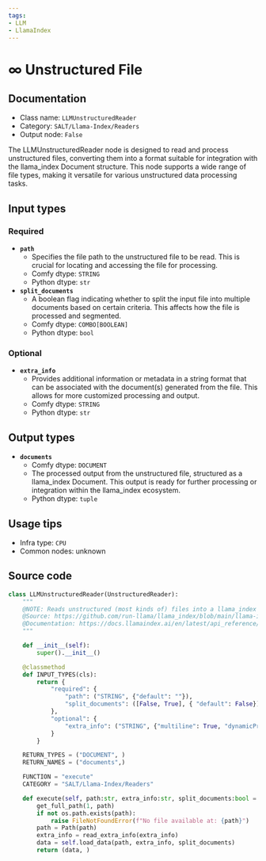 ```yaml
---
tags:
- LLM
- LlamaIndex
---
```


# ∞ Unstructured File
## Documentation
- Class name: `LLMUnstructuredReader`
- Category: `SALT/Llama-Index/Readers`
- Output node: `False`

The LLMUnstructuredReader node is designed to read and process unstructured files, converting them into a format suitable for integration with the llama_index Document structure. This node supports a wide range of file types, making it versatile for various unstructured data processing tasks.
## Input types
### Required
- **`path`**
    - Specifies the file path to the unstructured file to be read. This is crucial for locating and accessing the file for processing.
    - Comfy dtype: `STRING`
    - Python dtype: `str`
- **`split_documents`**
    - A boolean flag indicating whether to split the input file into multiple documents based on certain criteria. This affects how the file is processed and segmented.
    - Comfy dtype: `COMBO[BOOLEAN]`
    - Python dtype: `bool`
### Optional
- **`extra_info`**
    - Provides additional information or metadata in a string format that can be associated with the document(s) generated from the file. This allows for more customized processing and output.
    - Comfy dtype: `STRING`
    - Python dtype: `str`
## Output types
- **`documents`**
    - Comfy dtype: `DOCUMENT`
    - The processed output from the unstructured file, structured as a llama_index Document. This output is ready for further processing or integration within the llama_index ecosystem.
    - Python dtype: `tuple`
## Usage tips
- Infra type: `CPU`
- Common nodes: unknown


## Source code
```python
class LLMUnstructuredReader(UnstructuredReader):
    """
    @NOTE: Reads unstructured (most kinds of) files into a llama_index Document
    @Source: https://github.com/run-llama/llama_index/blob/main/llama-index-integrations/readers/llama-index-readers-file/llama_index/readers/file/unstructured/base.py
    @Documentation: https://docs.llamaindex.ai/en/latest/api_reference/readers/file/#llama_index.readers.file.UnstructuredReader
    """

    def __init__(self):
        super().__init__()

    @classmethod
    def INPUT_TYPES(cls):
        return {
            "required": {
                "path": ("STRING", {"default": ""}),
                "split_documents": ([False, True], { "default": False})
            },
            "optional": {
                "extra_info": ("STRING", {"multiline": True, "dynamicPrompts": False, "default": "{}"}),
            }
        }

    RETURN_TYPES = ("DOCUMENT", )
    RETURN_NAMES = ("documents",)

    FUNCTION = "execute"
    CATEGORY = "SALT/Llama-Index/Readers"

    def execute(self, path:str, extra_info:str, split_documents:bool = False):
        get_full_path(1, path)
        if not os.path.exists(path):
            raise FileNotFoundError(f"No file available at: {path}")
        path = Path(path)
        extra_info = read_extra_info(extra_info)
        data = self.load_data(path, extra_info, split_documents)
        return (data, )

```
